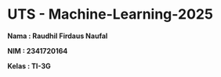 # UTS - Machine-Learning-2025

**Nama : Raudhil Firdaus Naufal** 

**NIM : 2341720164**  

**Kelas : TI-3G**